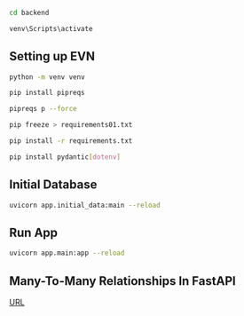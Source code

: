 ```sh
cd backend
```

```sh
venv\Scripts\activate
```

## Setting up EVN

```sh
python -m venv venv
```

```sh
pip install pipreqs
```

```sh
pipreqs p --force
```

```sh
pip freeze > requirements01.txt
```

```sh
pip install -r requirements.txt
```

```sh
pip install pydantic[dotenv]
```

## Initial Database

```sh
uvicorn app.initial_data:main --reload
```

## Run App

```sh
uvicorn app.main:app --reload
```
## Many-To-Many Relationships In FastAPI 

[URL](https://www.gormanalysis.com/blog/many-to-many-relationships-in-fastapi/)